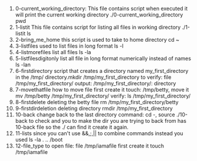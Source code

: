 1. 0-current_working_directory: This file contains script when executed it will print the current working directory
./0-current_working_directory pwd
2. 1-listit This file contains script for listing all files in working directory
./1-listit ls
3. 2-bring_me_home this script is used to take to home directory  cd ~
4. 3-listfiles used to list files in long format ls -l
5. 4-listmorefiles list all files ls -la
6. 5-listfilesdigitonly list all file in long format numerically instead of names ls -lan
7. 6-firstdirectory script that creates a directory named my_first_directory in the /tmp/ directory.mkdir /tmp/my_first_directory to
verify: file /tmp/my_first_directory/ output: /tmp/my_first_directory/: directory
8. 7-movethatfile how to move file first create it touch: /tmp/betty, move it mv /tmp/betty /tmp/my_first_directory/ verify: ls /tmp/my_first_directory/
9. 8-firstdelete deleting the betty file rm /tmp/my_first_directory/betty
10. 9-firstdirdeletion deleting directory rmdir /tmp/my_first_directory
11. 10-back change back to the last directory command: cd -, source ./10-back to check and you to make the dir you are trying to back from has 10-back file so the ./ can find it create it again.
12. 11-lists since you can't use &&,;,|| to combine commands instead you used ls -la . .. /boot
13. 12-file_type to open file: file /tmp/iamafile first create it touch /tmp/iamafile
